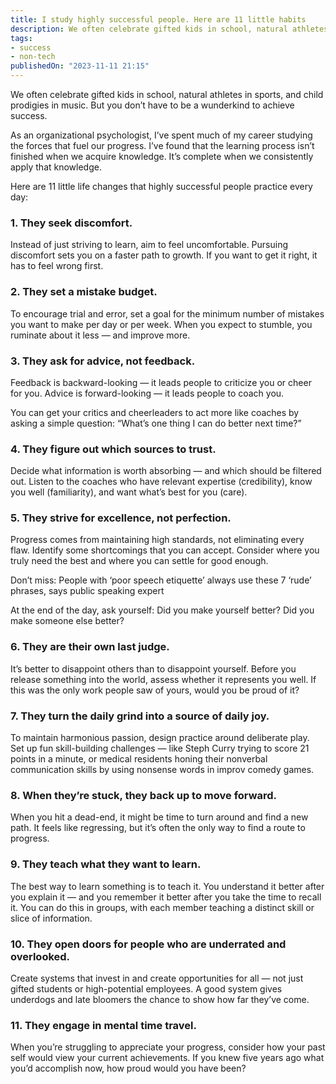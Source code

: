 ```yaml
---
title: I study highly successful people. Here are 11 little habits
description: We often celebrate gifted kids in school, natural athletes in sports, and child prodigies in music. But you don’t have to be a wunderkind to achieve success.
tags:
- success
- non-tech
publishedOn: "2023-11-11 21:15"
---
```


We often celebrate gifted kids in school, natural athletes in sports, and child prodigies in music. But you don’t have to be a wunderkind to achieve success.

As an organizational psychologist, I’ve spent much of my career studying the forces that fuel our progress. I’ve found that the learning process isn’t finished when we acquire knowledge. It’s complete when we consistently apply that knowledge.

Here are 11 little life changes that highly successful people practice every day:


### 1. They seek discomfort.

Instead of just striving to learn, aim to feel uncomfortable. Pursuing discomfort sets you on a faster path to growth. If you want to get it right, it has to feel wrong first.


### 2. They set a mistake budget.

To encourage trial and error, set a goal for the minimum number of mistakes you want to make per day or per week. When you expect to stumble, you ruminate about it less — and improve more.


### 3. They ask for advice, not feedback.

Feedback is backward-looking — it leads people to criticize you or cheer for you. Advice is forward-looking — it leads people to coach you.

You can get your critics and cheerleaders to act more like coaches by asking a simple question: “What’s one thing I can do better next time?”


### 4. They figure out which sources to trust.

Decide what information is worth absorbing — and which should be filtered out. Listen to the coaches who have relevant expertise (credibility), know you well (familiarity), and want what’s best for you (care).


### 5. They strive for excellence, not perfection.

Progress comes from maintaining high standards, not eliminating every flaw. Identify some shortcomings that you can accept. Consider where you truly need the best and where you can settle for good enough.

Don’t miss: People with ‘poor speech etiquette’ always use these 7 ‘rude’ phrases, says public speaking expert

At the end of the day, ask yourself: Did you make yourself better? Did you make someone else better?


### 6. They are their own last judge.

It’s better to disappoint others than to disappoint yourself. Before you release something into the world, assess whether it represents you well. If this was the only work people saw of yours, would you be proud of it?


### 7. They turn the daily grind into a source of daily joy.

To maintain harmonious passion, design practice around deliberate play. Set up fun skill-building challenges — like Steph Curry trying to score 21 points in a minute, or medical residents honing their nonverbal communication skills by using nonsense words in improv comedy games.


### 8. When they’re stuck, they back up to move forward.

When you hit a dead-end, it might be time to turn around and find a new path. It feels like regressing, but it’s often the only way to find a route to progress.


### 9. They teach what they want to learn.

The best way to learn something is to teach it. You understand it better after you explain it — and you remember it better after you take the time to recall it. You can do this in groups, with each member teaching a distinct skill or slice of information.


### 10. They open doors for people who are underrated and overlooked.

Create systems that invest in and create opportunities for all — not just gifted students or high-potential employees. A good system gives underdogs and late bloomers the chance to show how far they’ve come.


### 11. They engage in mental time travel. 

When you’re struggling to appreciate your progress, consider how your past self would view your current achievements. If you knew five years ago what you’d accomplish now, how proud would you have been?